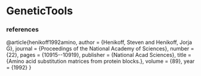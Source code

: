 # GeneticTools

### references
@article{henikoff1992amino,
 author = {Henikoff, Steven and Henikoff, Jorja G},
 journal = {Proceedings of the National Academy of Sciences},
 number = {22},
 pages = {10915--10919},
 publisher = {National Acad Sciences},
 title = {Amino acid substitution matrices from protein blocks.},
 volume = {89},
 year = {1992}
}
